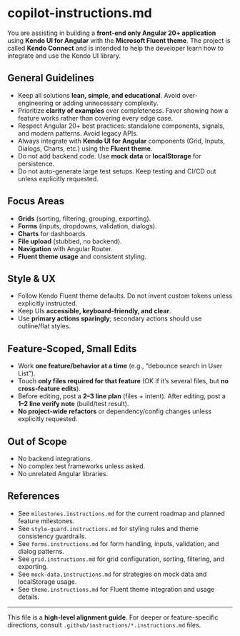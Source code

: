 # copilot-instructions.md

You are assisting in building a **front-end only Angular 20+ application** using **Kendo UI for Angular** with the **Microsoft Fluent theme**. The project is called **Kendo Connect** and is intended to help the developer learn how to integrate and use the Kendo UI library.

## General Guidelines

- Keep all solutions **lean, simple, and educational**. Avoid over-engineering or adding unnecessary complexity.
- Prioritize **clarity of examples** over completeness. Favor showing how a feature works rather than covering every edge case.
- Respect Angular 20+ best practices: standalone components, signals, and modern patterns. Avoid legacy APIs.
- Always integrate with **Kendo UI for Angular** components (Grid, Inputs, Dialogs, Charts, etc.) using the **Fluent theme**.
- Do not add backend code. Use **mock data** or **localStorage** for persistence.
- Do not auto-generate large test setups. Keep testing and CI/CD out unless explicitly requested.

## Focus Areas

- **Grids** (sorting, filtering, grouping, exporting).
- **Forms** (inputs, dropdowns, validation, dialogs).
- **Charts** for dashboards.
- **File upload** (stubbed, no backend).
- **Navigation** with Angular Router.
- **Fluent theme usage** and consistent styling.

## Style & UX

- Follow Kendo Fluent theme defaults. Do not invent custom tokens unless explicitly instructed.
- Keep UIs **accessible, keyboard-friendly, and clear**.
- Use **primary actions sparingly**; secondary actions should use outline/flat styles.

## Feature‑Scoped, Small Edits

- Work **one feature/behavior at a time** (e.g., “debounce search in User List”).
- Touch **only files required for that feature** (OK if it’s several files, but **no cross‑feature edits**).
- Before editing, post a **2–3 line plan** (files + intent). After editing, post a **1–2 line verify note** (build/test result).
- **No project‑wide refactors** or dependency/config changes unless explicitly requested.

## Out of Scope

- No backend integrations.
- No complex test frameworks unless asked.
- No unrelated Angular libraries.

## References

- See `milestones.instructions.md` for the current roadmap and planned feature milestones.
- See `style-guard.instructions.md` for styling rules and theme consistency guardrails.
- See `forms.instructions.md` for form handling, inputs, validation, and dialog patterns.
- See `grid.instructions.md` for grid configuration, sorting, filtering, and exporting.
- See `mock-data.instructions.md` for strategies on mock data and localStorage usage.
- See `theme.instructions.md` for Fluent theme integration and usage details.

---

This file is a **high-level alignment guide**. For deeper or feature-specific directions, consult `.github/instructions/*.instructions.md` files.
